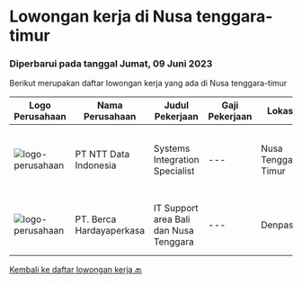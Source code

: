 
  # Lowongan kerja di Nusa tenggara-timur

  ### Diperbarui pada tanggal Jumat, 09 Juni 2023

  Berikut merupakan daftar lowongan kerja yang ada di Nusa tenggara-timur

  |Logo Perusahaan | Nama Perusahaan | Judul Pekerjaan | Gaji Pekerjaan | Lokasi | Deskripsi | Tanggal diunggah | Pranala |
  | -------------- | --------------- | --------------- | --------- | --------- | -------------- | ------- | ----------- |
  |![logo-perusahaan](https://image-service-cdn.seek.com.au/5c07f6241f19f0664e51c3542e05aead1ea7cc15/ee4dce1061f3f616224767ad58cb2fc751b8d2dc)|PT NTT Data Indonesia|Systems Integration Specialist|---|Nusa Tenggara Timur|Apply nowDate: Jun 5, 2023Location: Any NTT Data location, KA, IN*************** { display: inline; }Company: NTT DATA ServicesNTT DATA Services...|Senin, 05 Juni 2023|https://www.jobstreet.co.id/id/job/systems-integration-specialist-1036039436?token=0~dd0b3812-6ba5-49f5-beeb-48236a0c8dd7&sectionRank=1&jobId=jobstreet-id-job-1036039436|
|![logo-perusahaan](https://image-service-cdn.seek.com.au/6a76252207cfed561e664c874d4631f4aefd8409/ee4dce1061f3f616224767ad58cb2fc751b8d2dc)|PT. Berca Hardayaperkasa|IT Support area Bali dan Nusa Tenggara|---|Denpasar|Deskripsi Pekerjaan Main Job: IT Support/Desktop Support EngineerResponsibilities:Analyzing, troubleshooting, and installation to several areas...|Rabu, 24 Mei 2023|https://www.jobstreet.co.id/id/job/it-support-area-bali-dan-nusa-tenggara-4345951?token=0~dd0b3812-6ba5-49f5-beeb-48236a0c8dd7&sectionRank=2&jobId=jobstreet-id-job-4345951|


  [Kembali ke daftar lowongan kerja 🔙](../README.md#daftar-lowongan-kerja)
  